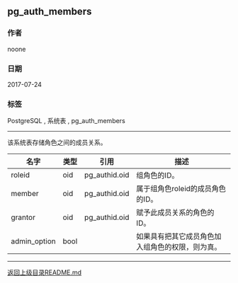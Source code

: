 ## pg_auth_members

### 作者
noone

### 日期
2017-07-24

### 标签
PostgreSQL , 系统表 , pg_auth_members

----

该系统表存储角色之间的成员关系。

| 名字 | 类型 | 引用 | 描述 |
| ---- | ---- | ---- | ---- |
| roleid	| oid| 	pg_authid.oid	| 组角色的ID。|
| member	| oid| 	pg_authid.oid	| 属于组角色roleid的成员角色的ID。|
| grantor	| oid| 	pg_authid.oid	| 赋予此成员关系的角色的ID。|
| admin_option	| bool	| | 如果具有把其它成员角色加入组角色的权限，则为真。|
---
[返回上级目录README.md](../README.md)
